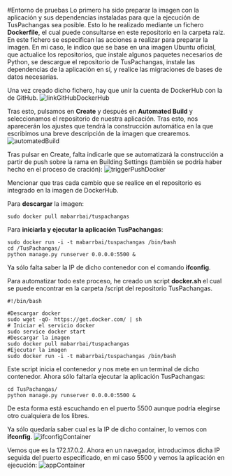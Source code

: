 #Entorno de pruebas
Lo primero ha sido preparar la imagen con la aplicación y sus dependencias instaladas para que la ejecución de TusPachangas sea posible. Esto lo he realizado mediante un fichero **Dockerfile**, el cual puede consultarse en este repositorio en la carpeta raíz. En este fichero se especifican las acciones a realizar para preparar la imagen. En mi caso, le indico que se base en una imagen Ubuntu oficial, que actualice los repositorios, que instale algunos paquetes necesarios de Python, se descargue el repositorio de TusPachangas, instale las dependencias de la aplicación en sí, y realice las migraciones de bases de datos necesarias.

Una vez creado dicho fichero, hay que unir la cuenta de DockerHub con la de GitHub.
![linkGitHubDockerHub](http://i1016.photobucket.com/albums/af281/raperaco/linkGitHubDockerHub_zpsbe8n1l2k.png)

Tras esto, pulsamos en **Create** y después en **Automated Build** y seleccionamos el repositorio de nuestra aplicación. Tras esto, nos aparecerán los ajustes que tendrá la construcción automática en la que escribimos una breve descripción de la imagen que crearemos.
![automatedBuild](http://i1016.photobucket.com/albums/af281/raperaco/automatedBuild_zpshybcr5pu.png)

Tras pulsar en Create, falta indicarle que se automatizará la construcción a partir de push sobre la rama en Building Settings (también se podría haber hecho en el proceso de cración):
![triggerPushDocker](http://i1016.photobucket.com/albums/af281/raperaco/triggerPushDocker_zpsihdttbzp.png)

Mencionar que tras cada cambio que se realice en el repositorio es integrado en la imagen de DockerHub.

Para **descargar** la imagen:
~~~
sudo docker pull mabarrbai/tuspachangas
~~~

Para **iniciarla y ejecutar la aplicación TusPachangas**:
~~~
sudo docker run -i -t mabarrbai/tuspachangas /bin/bash
cd /TusPachangas/
python manage.py runserver 0.0.0.0:5500 &
~~~

Ya sólo falta saber la IP de dicho contenedor con el comando **ifconfig**.

Para automatizar todo este proceso, he creado un script **docker.sh** el cual se puede encontrar en la carpeta /script del repositorio TusPachangas.
~~~
#!/bin/bash

#Descargar docker
sudo wget -qO- https://get.docker.com/ | sh
# Iniciar el servicio docker
sudo service docker start
#Descargar la imagen
sudo docker pull mabarrbai/tuspachangas
#Ejecutar la imagen
sudo docker run -i -t mabarrbai/tuspachangas /bin/bash 
~~~

Este script inicia el contenedor y nos mete en un terminal de dicho contenedor. Ahora sólo faltaría ejecutar la aplicación TusPachangas:
~~~
cd TusPachangas/
python manage.py runserver 0.0.0.0:5500 &
~~~

De esta forma está escuchando en el puerto 5500 aunque podría elegirse otro cualquiera de los libres.

Ya sólo quedaría saber cual es la IP de dicho container, lo vemos con **ifconfig**.
![ifconfigContainer](http://i1016.photobucket.com/albums/af281/raperaco/ifconfigContainer_zpsdfuwlmvp.png)

Vemos que es la 172.17.0.2. Ahora en un navegador, introducimos dicha IP seguida del puerto especificado, en mi caso 5500 y vemos la aplicación en ejecución:
![appContainer](http://i1016.photobucket.com/albums/af281/raperaco/appContainer_zpsmjblx39n.png)

